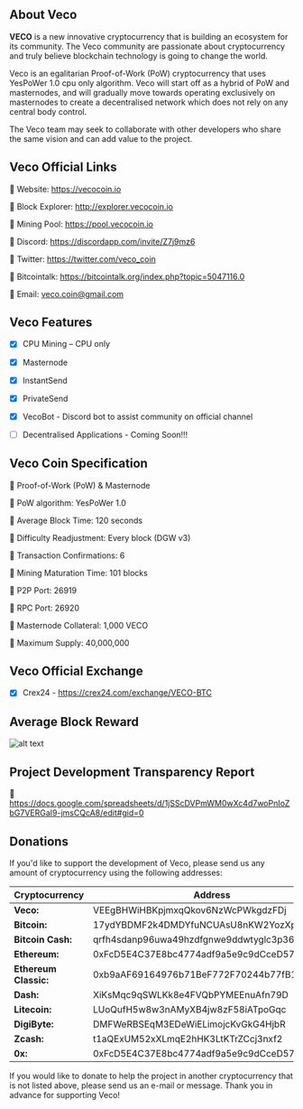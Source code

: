 ## **About Veco**

**VECO** is a new innovative cryptocurrency that is building an ecosystem for its community. The Veco community are passionate about cryptocurrency and truly believe blockchain technology is going to change the world. 

Veco is an egalitarian Proof-of-Work (PoW) cryptocurrency that uses YesPoWer 1.0 cpu only algorithm. Veco will start off as a hybrid of PoW and masternodes, and will gradually move towards operating exclusively on masternodes to create a decentralised network which does not rely on any central body control. 

The Veco team may seek to collaborate with other developers who share the same vision and can add value to the project.
 
 
## **Veco Official Links**

:small_orange_diamond: Website: https://vecocoin.io

:small_orange_diamond: Block Explorer: http://explorer.vecocoin.io

:small_orange_diamond: Mining Pool: https://pool.vecocoin.io

:small_orange_diamond: Discord: https://discordapp.com/invite/Z7j9mz6

:small_orange_diamond: Twitter: https://twitter.com/veco_coin

:small_orange_diamond: Bitcointalk: https://bitcointalk.org/index.php?topic=5047116.0

:small_orange_diamond: Email: veco.coin@gmail.com

 
 
## **Veco Features**

- [x] CPU Mining – CPU only

- [x] Masternode

- [x] InstantSend

- [x] PrivateSend

- [x] VecoBot - Discord bot to assist community on official channel

- [ ] Decentralised Applications - Coming Soon!!!



## **Veco Coin Specification**

:small_orange_diamond: Proof-of-Work (PoW) & Masternode

:small_orange_diamond: PoW algorithm: YesPoWer 1.0

:small_orange_diamond: Average Block Time: 120 seconds

:small_orange_diamond: Difficulty Readjustment: Every block (DGW v3)

:small_orange_diamond: Transaction Confirmations: 6

:small_orange_diamond: Mining Maturation Time: 101 blocks

:small_orange_diamond: P2P Port: 26919

:small_orange_diamond: RPC Port: 26920

:small_orange_diamond: Masternode Collateral: 1,000 VECO

:small_orange_diamond: Maximum Supply: 40,000,000



## **Veco Official Exchange**

- [x] Crex24 - https://crex24.com/exchange/VECO-BTC



## **Average Block Reward**

![alt text](https://i.imgur.com/ee32LHk.png) 



## **Project Development Transparency Report**

:small_orange_diamond: https://docs.google.com/spreadsheets/d/1jSScDVPmWM0wXc4d7woPnIoZbG7VERGaI9-jmsCQcA8/edit#gid=0



## **Donations**

If you'd like to support the development of Veco, please send us any amount of cryptocurrency using the following addresses:

Cryptocurrency | Address
-------------- | -------
**Veco:** | VEEgBHWiHBKpjmxqQkov6NzWcPWkgdzFDj
**Bitcoin:** | 17ydYBDMF2k4DMDYfuNCUAsU8nKW2YozXp
**Bitcoin Cash:** | qrfh4sdanp96uwa49hzdfgnwe9ddwtyglc3p363g2m
**Ethereum:** | 0xFcD5E4C37E8bc4774adf9a5e9c9dCceD574789ab
**Ethereum Classic:** | 0xb9aAF69164976b71BeF772F70244b77fB196Fb09
**Dash:** | XiKsMqc9qSWLKk8e4FVQbPYMEEnuAfn79D
**Litecoin:** | LUoQufH5w8w3nAMyXB4jw8zF58iATpoGqc
**DigiByte:** | DMFWeRBSEqM3EDeWiELimojcKvGkG4HjbR
**Zcash:** | t1aQExUM52xXLmqE2hHK3LtKTrZCcj3nxf2
**0x:** | 0xFcD5E4C37E8bc4774adf9a5e9c9dCceD574789ab


If you would like to donate to help the project in another cryptocurrency that is not listed above, please send us an e-mail or message. Thank you in advance for supporting Veco!

